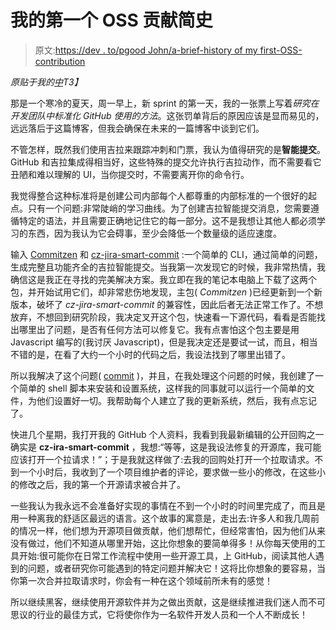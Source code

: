 # 我的第一个 OSS 贡献简史

> 原文:[https://dev . to/pgood John/a-brief-history of my first-OSS-contribution](https://dev.to/pgoodjohn/a-brief-history-of-my-first-oss-contribution)

*原贴于我的[中](https://medium.com/@pgoodjohn/a-brief-history-of-my-first-oss-contribution-b7a5f13b1c6d)T3】*

那是一个寒冷的夏天，周一早上，新 sprint 的第一天，我的一张票上写着*研究在开发团队中标准化 GitHub 使用的方法*。这张罚单背后的原因应该是显而易见的，远远落后于这篇博客，但我会确保在未来的一篇博客中谈到它们。

不管怎样，既然我们使用吉拉来跟踪冲刺和门票，我认为值得研究的是**智能提交**。GitHub 和吉拉集成得相当好，这些特殊的提交允许执行吉拉动作，而不需要看它丑陋和难以理解的 UI，当你提交时，不需要离开你的命令行。

我觉得整合这种标准将是创建公司内部每个人都尊重的内部标准的一个很好的起点。只有一个问题:非常陡峭的学习曲线。为了创建吉拉智能提交消息，您需要遵循特定的语法，并且需要正确地记住它的每一部分。这不是我想让其他人都必须学习的东西，因为我认为它会碍事，至少会降低一个数量级的适应速度。

输入 [Commitzen](https://commitizen.github.io/cz-cli/) 和 [cz-jira-smart-commit](https://github.com/commitizen/cz-jira-smart-commit) :一个简单的 CLI，通过简单的问题，生成完整且功能齐全的吉拉智能提交。当我第一次发现它的时候，我非常热情，我确信这是我正在寻找的完美解决方案。我立即在我的笔记本电脑上下载了这两个包，并开始试用它们，却非常悲伤地发现，主包( *Commitzen* )已经更新到一个新版本，破坏了 *cz-jira-smart-commit* 的兼容性，因此后者无法正常工作了。不想放弃，不想回到研究阶段，我决定叉开这个包，快速看一下源代码，看看是否能找出哪里出了问题，是否有任何方法可以修复它。我有点害怕这个包主要是用 Javascript 编写的(我讨厌 Javascript)，但是我决定还是要试一试，而且，相当不错的是，在看了大约一个小时的代码之后，我设法找到了哪里出错了。

所以我解决了这个问题( [commit](https://github.com/commitizen/cz-jira-smart-commit/commit/91149972864297e8cf5326fe09205b0b358a0905) )，并且，在我处理这个问题的时候，我创建了一个简单的 shell 脚本来安装和设置系统，这样我的同事就可以运行一个简单的文件，为他们设置好一切。我帮助每个人建立了我的更新系统，然后，我有点忘记了。

快进几个星期，我打开我的 GitHub 个人资料，我看到我最新编辑的公开回购之一确实是 **cz-ira-smart-commit** ，我想:“等等，这是我设法修复的开源库，我可能应该打开一个拉请求！”；于是我就这样做了:去我的回购处打开一个拉取请求。不到一个小时后，我收到了一个项目维护者的评论，要求做一些小的修改，在这些小的修改之后，我的第一个开源请求被合并了。

一些我认为我永远不会准备好实现的事情在不到一个小时的时间里完成了，而且是用一种离我的舒适区最远的语言。这个故事的寓意是，走出去:许多人和我几周前的情况一样，他们想为开源项目做贡献，他们想帮忙，但经常害怕，因为他们从来没有做过，他们不知道从哪里开始，这比你想象的要简单得多！从你每天使用的工具开始:很可能你在日常工作流程中使用一些开源工具，上 GitHub，阅读其他人遇到的问题，或者研究你可能遇到的特定问题并解决它！这将比你想象的要容易，当你第一次合并拉取请求时，你会有一种在这个领域前所未有的感觉！

所以继续黑客，继续使用开源软件并为之做出贡献，这是继续推进我们迷人而不可思议的行业的最佳方式，它将使你作为一名软件开发人员和一个人不断成长！